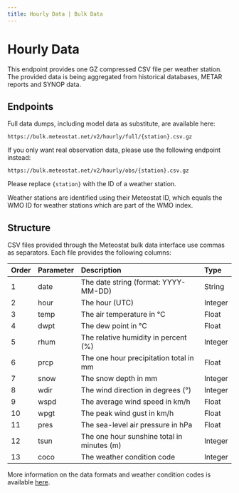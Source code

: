 ```yaml
---
title: Hourly Data | Bulk Data
---
```


# Hourly Data

This endpoint provides one GZ compressed CSV file per weather station. The provided data is being aggregated from historical databases, METAR reports and SYNOP data.

## Endpoints

Full data dumps, including model data as substitute, are available here:

```
https://bulk.meteostat.net/v2/hourly/full/{station}.csv.gz
```

If you only want real observation data, please use the following endpoint instead:

```
https://bulk.meteostat.net/v2/hourly/obs/{station}.csv.gz
```

Please replace `{station}` with the ID of a weather station.

Weather stations are identified using their Meteostat ID, which equals the WMO ID for weather stations which are part of the WMO index.

## Structure

CSV files provided through the Meteostat bulk data interface use commas as separators. Each file provides the following columns:

| **Order** | **Parameter** | **Description**                            | **Type** |
|:----------|:--------------|:-------------------------------------------|:---------|
| 1         | date          | The date string (format: YYYY-MM-DD)       | String   |
| 2         | hour          | The hour (UTC)                             | Integer  |
| 3         | temp          | The air temperature in °C                  | Float    |
| 4         | dwpt          | The dew point in °C                        | Float    |
| 5         | rhum          | The relative humidity in percent (%)       | Integer  |
| 6         | prcp          | The one hour precipitation total in mm     | Float    |
| 7         | snow          | The snow depth in mm                       | Integer  |
| 8         | wdir          | The wind direction in degrees (°)          | Integer  |
| 9         | wspd          | The average wind speed in km/h             | Float    |
| 10        | wpgt          | The peak wind gust in km/h                 | Float    |
| 11        | pres          | The sea-level air pressure in hPa          | Float    |
| 12        | tsun          | The one hour sunshine total in minutes (m) | Integer  |
| 13        | coco          | The weather condition code                 | Integer  |

More information on the data formats and weather condition codes is available [here](/docs/formats.html).
